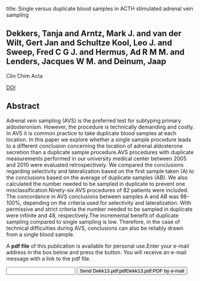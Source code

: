 title: Single versus duplicate blood samples in ACTH stimulated adrenal vein sampling

## Dekkers, Tanja and Arntz, Mark J. and van der Wilt, Gert Jan and Schultze Kool, Leo J. and Sweep, Fred C G J. and Hermus, Ad R M M. and Lenders, Jacques W M. and Deinum, Jaap
Clin Chim Acta

<a href="https://doi.org/10.1016/j.cca.2013.03.035">DOI</a>

## Abstract
Adrenal vein sampling (AVS) is the preferred test for subtyping primary aldosteronism. However, the procedure is technically demanding and costly. In AVS it is common practice to take duplicate blood samples at each location. In this paper we explore whether a single sample procedure leads to a different conclusion concerning the location of adrenal aldosterone secretion than a duplicate sample procedure.AVS procedures with duplicate measurements performed in our university medical center between 2005 and 2010 were evaluated retrospectively. We compared the conclusions regarding selectivity and lateralization based on the first sample taken (A) to the conclusions based on the average of duplicate samples (AB). We also calculated the number needed to be sampled in duplicate to prevent one misclassification.Ninety-six AVS procedures of 82 patients were included. The concordance in AVS conclusions between samples A and AB was 98-100%, depending on the criteria used for selectivity and lateralization. With permissive and strict criteria the number needed to be sampled in duplicate were infinite and 48, respectively.The incremental benefit of duplicate sampling compared to single sampling is low. Therefore, in the case of technical difficulties during AVS, conclusions can also be reliably drawn from a single blood sample.

A <b>pdf file</b> of this publication is available for personal use.Enter your e-mail address in the box below and press the button. You will receive an e-mail message with a link to the pdf file.
<form action="sender.php">  <input type="text" name="email">  <input type="submit" value="Send Dekk13.pdf:pdfDekk13.pdf:PDF by e-mail"></form>